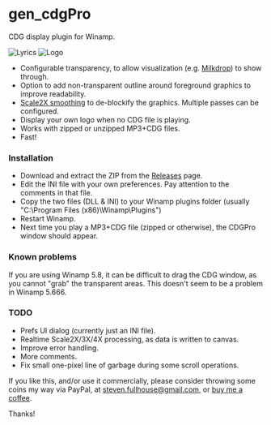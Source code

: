 # gen_cdgPro
CDG display plugin for Winamp.

![Lyrics](/media/lyrics.gif?raw=true)
![Logo](/media/logo.gif?raw=true)

* Configurable transparency, to allow visualization (e.g. [Milkdrop](http://www.mywinamp.com/milkdrop/)) to show through.
* Option to add non-transparent outline around foreground graphics to improve readability.
* [Scale2X smoothing](https://www.scale2x.it/) to de-blockify the graphics. Multiple passes can be configured.
* Display your own logo when no CDG file is playing.
* Works with zipped or unzipped MP3+CDG files.
* Fast!

### Installation
* Download and extract the ZIP from the [Releases](https://github.com/peeveen/gen_cdgPro/releases) page.
* Edit the INI file with your own preferences. Pay attention to the comments in that file.
* Copy the two files (DLL & INI) to your Winamp plugins folder (usually "C:\Program Files (x86)\Winamp\Plugins")
* Restart Winamp.
* Next time you play a MP3+CDG file (zipped or otherwise), the CDGPro window should appear.

### Known problems
If you are using Winamp 5.8, it can be difficult to drag the CDG window, as you cannot "grab" the transparent areas.
This doesn't seem to be a problem in Winamp 5.666.

### TODO

* Prefs UI dialog (currently just an INI file).
* Realtime Scale2X/3X/4X processing, as data is written to canvas.
* Improve error handling.
* More comments.
* Fix small one-pixel line of garbage during some scroll operations.

If you like this, and/or use it commercially, please consider throwing some coins my way via PayPal, at steven.fullhouse@gmail.com, or [buy me a coffee](https://www.buymeacoffee.com/peeveen).

Thanks!
